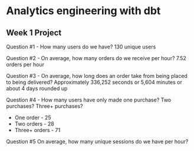 # Analytics engineering with dbt

## Week 1 Project 

Question #1 - How many users do we have?
130 unique users

Question #2 - On average, how many orders do we receive per hour? 
7.52 orders per hour 

Question #3 - On average, how long does an order take from being placed to being delivered?
Approximately 336,252 seconds or 5,604 minutes or about 4 days rounded up

Question #4 - How many users have only made one purchase? Two purchases? Three+ purchases?
- One order - 25 
- Two orders - 28
- Three+ orders - 71 

Question #5 On average, how many unique sessions do we have per hour?

